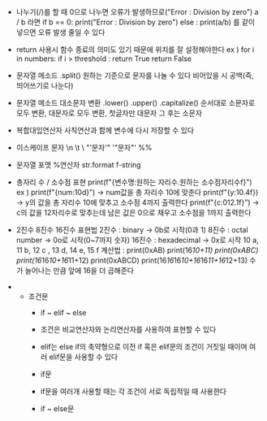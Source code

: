 - 나누기(/)를 할 때 0으로 나누면 오류가 발생하므로("Error : Division by zero")
  a / b 라면 if b == 0:
            print("Error : Division by zero")
            else :
            print(a/b)
            를 같이 넣으면 오류 발생 줄일 수 있다

 - return 사용시 함수 종료의 의미도 있기 때문에 위치를 잘 설정해야한다
    ex ) for i in numbers:
           if i > threshold :
              return True
          return False

- 문자열 메소드 .split()
      원하는 기준으로 문자를 나눌 수 있다 비어있을 시 공백(즉, 띄어쓰기로 나눈다)

- 문자열 메소드 대소문자 변환 .lower() .upper() .capitalize()
      순서대로 소문자로 모두 변환, 대문자로 모두 변환, 첫글자만 대문자 그 후는 소문자
      
 - 복합대입연산자
      사칙연산과 함께 변수에 다시 저장할 수 있다

- 이스케이프 문자
      \n \t \\ "\'문자\'" '\"문자\"' %%
   
 - 문자열 포맷
      %연산자 str.format f-string

- 총자리 수 / 소수점 표현
      print(f"{변수명:원하는 자리수.원하는 소수점자리수f}")
      ex ) print(f"{num:10d}") -> num값을 총 자리수 10에 맞춘다
          print(f"{y:10.4f}) -> y의 값을 총 자리수 10에 맞추고 소수점 4까지 출력한다
          print(f"{c:012.1f}") -> c의 값을 12자리수로 맞추는데 남은 값은 0으로 채우고
                                  소수점을 1까지 출력한다
- 2진수 8진수 16진수 표현법
     2진수 : binary -> 0b로 시작(0과 1)
      8진수 : octal number -> 0o로 시작(0~7까지 숫자)
      16진수 : hexadecimal -> 0x로 시작
      10 a, 11 b, 12 c , 13 d, 14 e, 15 f
      계산법 : print(0xAB)     print(16*10+11)
              print(0xABC)     print(16*16*10+16*11+12)
              print(0xABCD)  print(16*16*16*10+16*16*11+16*12+13)
              수가 늘어나는 만큼 앞에 16을 더 곱해준다
- * 조건문
    * if ~ elif ~ else
    * 조건은 비교연산자와 논리연산자를 사용하여 표현할 수 있다
    * elif는 else if의 축약형으로 이전 if 혹은 elif문의 조건이 거짓일 때이며
      여러 elif문을 사용할 수 있다

    * if문
    * if문을 여러개 사용할 때는 각 조건이 서로 독립적일 때 사용한다
   
    * if ~ else문
      
      
